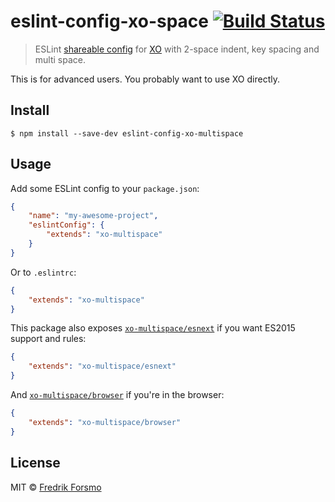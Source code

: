 # eslint-config-xo-space [![Build Status](https://travis-ci.org/frozzare/eslint-config-xo-multispace.svg?branch=master)](https://travis-ci.org/frozzare/eslint-config-xo-multispace)

> ESLint [shareable config](http://eslint.org/docs/developer-guide/shareable-configs.html) for [XO](https://github.com/sindresorhus/xo) with 2-space indent, key spacing and multi space.

This is for advanced users. You probably want to use XO directly.

## Install

```
$ npm install --save-dev eslint-config-xo-multispace
```

## Usage

Add some ESLint config to your `package.json`:

```json
{
	"name": "my-awesome-project",
	"eslintConfig": {
		"extends": "xo-multispace"
	}
}
```

Or to `.eslintrc`:

```json
{
	"extends": "xo-multispace"
}
```

This package also exposes [`xo-multispace/esnext`](esnext.js) if you want ES2015 support and rules:

```json
{
	"extends": "xo-multispace/esnext"
}
```

And [`xo-multispace/browser`](browser.js) if you're in the browser:

```json
{
	"extends": "xo-multispace/browser"
}
```

## License

MIT © [Fredrik Forsmo](http://forsmo.me)
